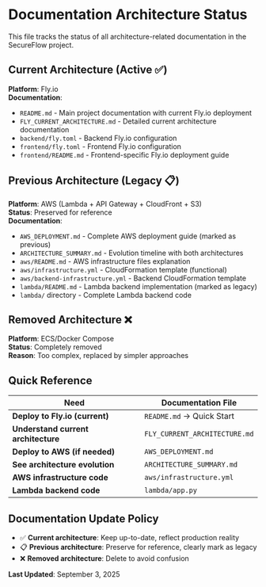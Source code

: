 # Documentation Architecture Status

This file tracks the status of all architecture-related documentation in the SecureFlow project.

## Current Architecture (Active ✅)

**Platform**: Fly.io  
**Documentation**:
- `README.md` - Main project documentation with current Fly.io deployment
- `FLY_CURRENT_ARCHITECTURE.md` - Detailed current architecture documentation
- `backend/fly.toml` - Backend Fly.io configuration
- `frontend/fly.toml` - Frontend Fly.io configuration
- `frontend/README.md` - Frontend-specific Fly.io deployment guide

## Previous Architecture (Legacy 📋)

**Platform**: AWS (Lambda + API Gateway + CloudFront + S3)  
**Status**: Preserved for reference  
**Documentation**:
- `AWS_DEPLOYMENT.md` - Complete AWS deployment guide (marked as previous)
- `ARCHITECTURE_SUMMARY.md` - Evolution timeline with both architectures
- `aws/README.md` - AWS infrastructure files explanation
- `aws/infrastructure.yml` - CloudFormation template (functional)
- `aws/backend-infrastructure.yml` - Backend CloudFormation template
- `lambda/README.md` - Lambda backend implementation (marked as legacy)
- `lambda/` directory - Complete Lambda backend code

## Removed Architecture ❌

**Platform**: ECS/Docker Compose  
**Status**: Completely removed  
**Reason**: Too complex, replaced by simpler approaches

## Quick Reference

| Need | Documentation File |
|------|-------------------|
| **Deploy to Fly.io (current)** | `README.md` → Quick Start |
| **Understand current architecture** | `FLY_CURRENT_ARCHITECTURE.md` |
| **Deploy to AWS (if needed)** | `AWS_DEPLOYMENT.md` |
| **See architecture evolution** | `ARCHITECTURE_SUMMARY.md` |
| **AWS infrastructure code** | `aws/infrastructure.yml` |
| **Lambda backend code** | `lambda/app.py` |

## Documentation Update Policy

- ✅ **Current architecture**: Keep up-to-date, reflect production reality
- 📋 **Previous architecture**: Preserve for reference, clearly mark as legacy
- ❌ **Removed architecture**: Delete to avoid confusion

**Last Updated**: September 3, 2025
